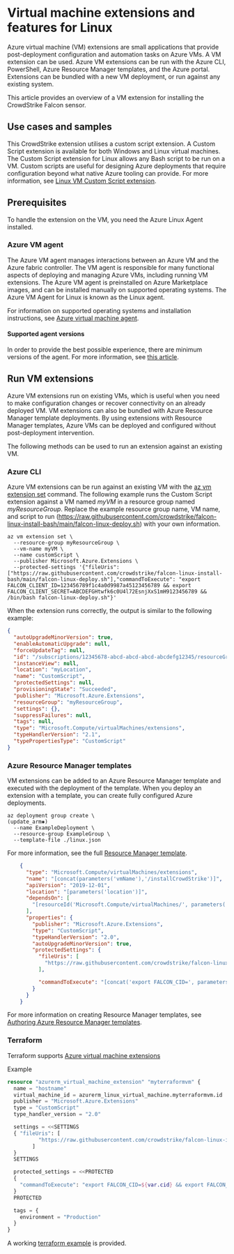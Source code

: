 # Virtual machine extensions and features for Linux

Azure virtual machine (VM) extensions are small applications that provide post-deployment configuration and automation tasks on Azure VMs. A VM extension can be used. Azure VM extensions can be run with the Azure CLI, PowerShell, Azure Resource Manager templates, and the Azure portal. Extensions can be bundled with a new VM deployment, or run against any existing system.

This article provides an overview of a VM extension for installing the CrowdStrike Falcon sensor.

## Use cases and samples

This CrowdStrike extension utilises a custom script extension. A Custom Script extension is available for both Windows and Linux virtual machines. The Custom Script extension for Linux allows any Bash script to be run on a VM. Custom scripts are useful for designing Azure deployments that require configuration beyond what native Azure tooling can provide. For more information, see [Linux VM Custom Script extension](https://docs.microsoft.com/en-us/azure/virtual-machines/extensions/custom-script-linux).

## Prerequisites

To handle the extension on the VM, you need the Azure Linux Agent installed.

### Azure VM agent

The Azure VM agent manages interactions between an Azure VM and the Azure fabric controller. The VM agent is responsible for many functional aspects of deploying and managing Azure VMs, including running VM extensions. The Azure VM agent is preinstalled on Azure Marketplace images, and can be installed manually on supported operating systems. The Azure VM Agent for Linux is known as the Linux agent.

For information on supported operating systems and installation instructions, see [Azure virtual machine agent](https://docs.microsoft.com/en-us/azure/virtual-machines/extensions/agent-linux).

#### Supported agent versions

In order to provide the best possible experience, there are minimum versions of the agent. For more information, see [this article](https://support.microsoft.com/en-us/help/4049215/extensions-and-virtual-machine-agent-minimum-version-support).


## Run VM extensions

Azure VM extensions run on existing VMs, which is useful when you need to make configuration changes or recover connectivity on an already deployed VM. VM extensions can also be bundled with Azure Resource Manager template deployments. By using extensions with Resource Manager templates, Azure VMs can be deployed and configured without post-deployment intervention.

The following methods can be used to run an extension against an existing VM.

### Azure CLI

Azure VM extensions can be run against an existing VM with the [az vm extension set](https://docs.microsoft.com/en-us/cli/azure/vm/extension?view=azure-cli-latest#az-vm-extension-set) command. The following example runs the Custom Script extension against a VM named *myVM* in a resource group named *myResourceGroup*. Replace the example resource group name, VM name, and script to run (https://raw.githubusercontent.com/crowdstrike/falcon-linux-install-bash/main/falcon-linux-deploy.sh) with your own information.

```azurecli
az vm extension set \
  --resource-group myResourceGroup \
  --vm-name myVM \
  --name customScript \
  --publisher Microsoft.Azure.Extensions \
  --protected-settings '{"fileUris": ["https://raw.githubusercontent.com/crowdstrike/falcon-linux-install-bash/main/falcon-linux-deploy.sh"],"commandToExecute": "export FALCON_CLIENT_ID=123456789f1c4a0d9987a45123456789 && export FALCON_CLIENT_SECRET=ABCDEFGHtwfk6c0U4l72EsnjXxS1mH9123456789 && /bin/bash falcon-linux-deploy.sh"}'
```

When the extension runs correctly, the output is similar to the following example:

```json
{
  "autoUpgradeMinorVersion": true,
  "enableAutomaticUpgrade": null,
  "forceUpdateTag": null,
  "id": "/subscriptions/12345678-abcd-abcd-abcd-abcdefg12345/resourceGroups/myResourceGroup/providers/Microsoft.Compute/virtualMachines/myVM/extensions/CustomScript",
  "instanceView": null,
  "location": "myLocation",
  "name": "CustomScript",
  "protectedSettings": null,
  "provisioningState": "Succeeded",
  "publisher": "Microsoft.Azure.Extensions",
  "resourceGroup": "myResourceGroup",
  "settings": {},
  "suppressFailures": null,
  "tags": null,
  "type": "Microsoft.Compute/virtualMachines/extensions",
  "typeHandlerVersion": "2.1",
  "typePropertiesType": "CustomScript"
}
```

### Azure Resource Manager templates

VM extensions can be added to an Azure Resource Manager template and executed with the deployment of the template. When you deploy an extension with a template, you can create fully configured Azure deployments.

```azurecli
az deployment group create \                                                                                                                                                                                                                                   (update_arm✱) 
  --name ExampleDeployment \
  --resource-group ExampleGroup \
  --template-file ./linux.json
```

For more information, see the full [Resource Manager template](https://github.com/CrowdStrike/Cloud-Azure/blob/main/vm-extensions/arm/linux/linux.json).

```json
    {
      "type": "Microsoft.Compute/virtualMachines/extensions",
      "name": "[concat(parameters('vmName'),'/installCrowdStrike')]",
      "apiVersion": "2019-12-01",
      "location": "[parameters('location')]",
      "dependsOn": [
        "[resourceId('Microsoft.Compute/virtualMachines/', parameters('vmName'))]"
      ],
      "properties": {
        "publisher": "Microsoft.Azure.Extensions",
        "type": "CustomScript",
        "typeHandlerVersion": "2.0",
        "autoUpgradeMinorVersion": true,
        "protectedSettings": {
          "fileUris": [
            "https://raw.githubusercontent.com/crowdstrike/falcon-linux-install-bash/main/falcon-linux-deploy.sh"
          ],

          "commandToExecute": "[concat('export FALCON_CID=', parameters('cid'), ' && export FALCON_CLIENT_ID=', parameters('clientId'), ' && export FALCON_CLIENT_SECRET=', parameters('clientSecret'), ' && /bin/bash falcon-linux-deploy.sh')]"
        }
      }
    }
```

For more information on creating Resource Manager templates, see [Authoring Azure Resource Manager templates](https://docs.microsoft.com/en-us/azure/azure-resource-manager/templates/).

### Terraform

Terraform supports [Azure virtual machine extensions](https://registry.terraform.io/providers/hashicorp/azurerm/latest/docs/resources/virtual_machine_extension)

Example
```terraform
resource "azurerm_virtual_machine_extension" "myterraformvm" {
  name = "hostname"
  virtual_machine_id = azurerm_linux_virtual_machine.myterraformvm.id
  publisher = "Microsoft.Azure.Extensions"
  type = "CustomScript"
  type_handler_version = "2.0"

  settings = <<SETTINGS
  { "fileUris": [
          "https://raw.githubusercontent.com/crowdstrike/falcon-linux-install-bash/main/falcon-linux-deploy.sh"
        ]
  }
  SETTINGS

  protected_settings = <<PROTECTED
  {
    "commandToExecute": "export FALCON_CID=${var.cid} && export FALCON_CLIENT_ID=${var.client_id} && export FALCON_CLIENT_SECRET=${var.client_secret} && export FALCON_CLOUD=${var.falcon_cloud} && /bin/bash falcon-linux-deploy.sh"
  }
  PROTECTED

  tags = {
    environment = "Production"
  }
}
```

A working [terraform example](terraform) is provided.
